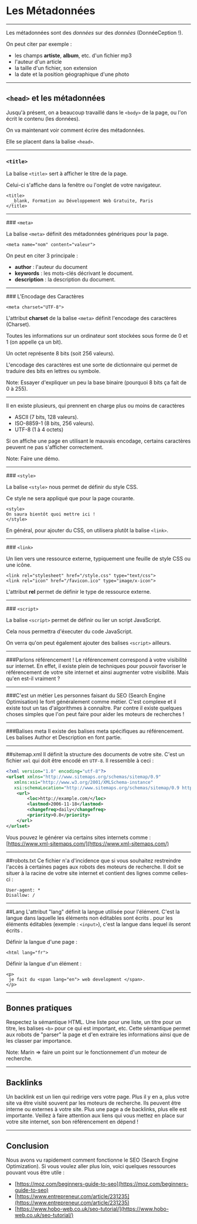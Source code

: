 # Les Métadonnées



---



Les métadonnées sont des _données_ sur des _données_ (DonnéeCeption !).

On peut citer par exemple :
- les champs **artiste**, **album**, etc. d'un fichier mp3
- l'auteur d'un article
- la taille d'un fichier, son extension
- la date et la position géographique d'une photo


***


## `<head>` et les métadonnées

Jusqu'à présent, on a beaucoup travaillé dans le `<body>` de la page, ou l'on écrit le contenu (les données).

On va maintenant voir comment écrire des métadonnées.

Elle se placent dans la balise `<head>`.


***


### `<title>`

La balise `<title>` sert à afficher le titre de la page.

Celui-ci s'affiche dans la fenêtre ou l'onglet de votre navigateur.

```
<title>
  _blank, Formation au Développement Web Gratuite, Paris
</title>
```


***


### `<meta>`

La balise `<meta>` définit des métadonnées génériques pour la page.

`<meta name="nom" content="valeur">`

On peut en citer 3 principale :
- **author** :  l'auteur du document
- **keywords** : les mots-clés décrivant le document.
- **description** : la description du document.


***


### L'Encodage des Caractères

`<meta charset="UTF-8">`

L'attribut **charset** de la balise `<meta>` définit l'encodage des caractères (Charset).

Toutes les informations sur un ordinateur sont stockées sous forme de 0 et 1 (on appelle ça un bit).

Un octet représente 8 bits (soit 256 valeurs).

L'encodage des caractères est une sorte de dictionnaire qui permet de traduire des bits en lettres ou symbole.

Note: Essayer d'expliquer un peu la base binaire (pourquoi 8 bits ça fait de 0 à 255).


***


Il en existe plusieurs, qui prennent en charge plus ou moins de caractères
- ASCII (7 bits, 128 valeurs).
- ISO-8859-1 (8 bits, 256 valeurs).
- UTF-8 (1 à 4 octets)

Si on affiche une page en utilisant le mauvais encodage, certains caractères peuvent ne pas s'afficher correctement.

Note: Faire une démo.


***


### `<style>`

La balise `<style>` nous permet de définir du style CSS.

Ce style ne sera appliqué que pour la page courante.

```
<style>
On saura bientôt quoi mettre ici !
</style>
```

En général, pour ajouter du CSS, on utilisera plutôt la balise `<link>`.


***


### `<link>`

Un lien vers une ressource externe, typiquement une feuille de style CSS ou une icône.

```
<link rel="stylesheet" href="/style.css" type="text/css">
<link rel="icon" href="/favicon.ico" type="image/x-icon">
```

L'attribut **rel** permet de définir le type de ressource externe.


***


### `<script>`

La balise `<script>` permet de définir ou lier un script JavaScript.

Cela nous permettra d'éxecuter du code JavaScript.

On verra qu'on peut également ajouter des balises `<script>` ailleurs.



---



###Parlons référencement !
Le référencement correspond à votre visibilité sur internet. En effet, il existe plein de techniques pour pouvoir favoriser le référencement de votre site internet et ainsi augmenter votre visibilité. Mais qu'en est-il vraiment ?


***


###C'est un métier
Les personnes faisant du SEO (Search Engine Optimisation) le font généralement comme métier. C'est complexe et il existe tout un tas d'algorithmes à connaître. Par contre il existe quelques choses simples que l'on peut faire pour aider les moteurs de recherches !


***


###Balises meta
Il existe des balises meta spécifiques au référencement. Les balises Author et Description en font partie.


***


##sitemap.xml
Il définit la structure des documents de votre site. C'est un fichier `xml` qui doit être encodé en `UTF-8`. Il ressemble à ceci :

```xml
<?xml version="1.0" encoding="utf-8"?>
<urlset xmlns="http://www.sitemaps.org/schemas/sitemap/0.9"
   xmlns:xsi="http://www.w3.org/2001/XMLSchema-instance"
   xsi:schemaLocation="http://www.sitemaps.org/schemas/sitemap/0.9 http://www.sitemaps.org/schemas/sitemap/0.9/sitemap.xsd">
    <url>
        <loc>http://example.com/</loc>
        <lastmod>2006-11-18</lastmod>
        <changefreq>daily</changefreq>
        <priority>0.8</priority>
    </url>
</urlset>
```

Vous pouvez le générer via certains sites internets comme : [https://www.xml-sitemaps.com/](https://www.xml-sitemaps.com/)


***


##robots.txt
Ce fichier n'a d'incidence que si vous souhaitez restreindre l'accès à certaines pages aux robots des moteurs de recherche.
Il doit se situer à la racine de votre site internet et contient des lignes comme celles-ci :

```
User-agent: *
Disallow: /
```


***


##Lang
L'attribut "lang" définit la langue utilisée pour l'élément.
C'est la langue dans laquelle les éléments non éditables sont écrits . pour les éléments éditables (exemple : `<input>`), c'est la langue dans lequel ils seront écrits .

Définir la langue d'une page :

```
<html lang="fr">
```
Définir la langue d'un élément :

```
<p>
 je fait du <span lang="en"> web development </span>.
</p>
```


***


## Bonnes pratiques
Respectez la sémantique HTML. Une liste pour une liste, un titre pour un titre, les balises `<b>` pour ce qui est important, etc. Cette sémantique permet aux robots de "parser" la page et d'en extraire les informations ainsi que de les classer par importance.

Note: Marin => faire un point sur le fonctionnement d'un moteur de recherche.


***


## Backlinks
Un backlink est un lien qui redirige vers votre page. Plus il y en a, plus votre site va être visité souvent par les moteurs de recherche. Ils peuvent être interne ou externes à votre site.
Plus une page a de backlinks, plus elle est importante. Veillez à faire attention aux liens qui vous mettez en place sur votre site internet, son bon référencement en dépend !



---



## Conclusion
Nous avons vu rapidement comment fonctionne le SEO (Search Engine Optimization). Si vous voulez aller plus loin, voici quelques ressources pouvant vous être utile : 
- [https://moz.com/beginners-guide-to-seo](https://moz.com/beginners-guide-to-seo)
- [https://www.entrepreneur.com/article/231235](https://www.entrepreneur.com/article/231235)
- [https://www.hobo-web.co.uk/seo-tutorial/](https://www.hobo-web.co.uk/seo-tutorial/)
